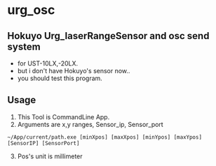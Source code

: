 # urg_osc
## Hokuyo Urg_laserRangeSensor and osc send system
* for UST-10LX,-20LX.
* but i don't have Hokuyo's sensor now..
* you should test this program.

## Usage
1. This Tool is CommandLine App.
2. Arguments are x,y ranges, Sensor_ip, Sensor_port

```
~/App/current/path.exe [minXpos] [maxXpos] [minYpos] [maxYpos] [SensorIP] [SensorPort]
```
3. Pos's unit is millimeter

